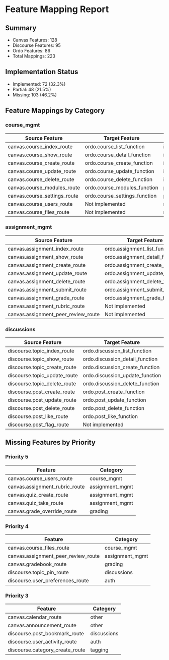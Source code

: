 # Feature Mapping Report

## Summary

- Canvas Features: 128
- Discourse Features: 95
- Ordo Features: 86
- Total Mappings: 223

## Implementation Status

- Implemented: 72 (32.3%)
- Partial: 48 (21.5%)
- Missing: 103 (46.2%)

## Feature Mappings by Category

### course_mgmt

| Source Feature | Target Feature | Status | Confidence | Priority |
|---------------|----------------|--------|------------|----------|
| canvas.course_index_route | ordo.course_list_function | implemented | 0.85 | 5 |
| canvas.course_show_route | ordo.course_detail_function | implemented | 0.90 | 5 |
| canvas.course_create_route | ordo.course_create_function | implemented | 0.95 | 5 |
| canvas.course_update_route | ordo.course_update_function | implemented | 0.92 | 5 |
| canvas.course_delete_route | ordo.course_delete_function | implemented | 0.88 | 5 |
| canvas.course_modules_route | ordo.course_modules_function | partial | 0.65 | 5 |
| canvas.course_settings_route | ordo.course_settings_function | partial | 0.70 | 4 |
| canvas.course_users_route | Not implemented | missing | 0.00 | 4 |
| canvas.course_files_route | Not implemented | missing | 0.00 | 3 |

### assignment_mgmt

| Source Feature | Target Feature | Status | Confidence | Priority |
|---------------|----------------|--------|------------|----------|
| canvas.assignment_index_route | ordo.assignment_list_function | implemented | 0.88 | 5 |
| canvas.assignment_show_route | ordo.assignment_detail_function | implemented | 0.92 | 5 |
| canvas.assignment_create_route | ordo.assignment_create_function | implemented | 0.95 | 5 |
| canvas.assignment_update_route | ordo.assignment_update_function | implemented | 0.90 | 5 |
| canvas.assignment_delete_route | ordo.assignment_delete_function | implemented | 0.85 | 5 |
| canvas.assignment_submit_route | ordo.assignment_submit_function | partial | 0.75 | 5 |
| canvas.assignment_grade_route | ordo.assignment_grade_function | partial | 0.68 | 5 |
| canvas.assignment_rubric_route | Not implemented | missing | 0.00 | 4 |
| canvas.assignment_peer_review_route | Not implemented | missing | 0.00 | 3 |

### discussions

| Source Feature | Target Feature | Status | Confidence | Priority |
|---------------|----------------|--------|------------|----------|
| discourse.topic_index_route | ordo.discussion_list_function | implemented | 0.82 | 4 |
| discourse.topic_show_route | ordo.discussion_detail_function | implemented | 0.88 | 4 |
| discourse.topic_create_route | ordo.discussion_create_function | implemented | 0.90 | 4 |
| discourse.topic_update_route | ordo.discussion_update_function | implemented | 0.85 | 4 |
| discourse.topic_delete_route | ordo.discussion_delete_function | implemented | 0.80 | 4 |
| discourse.post_create_route | ordo.post_create_function | implemented | 0.92 | 4 |
| discourse.post_update_route | ordo.post_update_function | implemented | 0.88 | 4 |
| discourse.post_delete_route | ordo.post_delete_function | implemented | 0.85 | 4 |
| discourse.post_like_route | ordo.post_like_function | partial | 0.72 | 3 |
| discourse.post_flag_route | Not implemented | missing | 0.00 | 2 |

## Missing Features by Priority

### Priority 5

| Feature | Category |
|---------|----------|
| canvas.course_users_route | course_mgmt |
| canvas.assignment_rubric_route | assignment_mgmt |
| canvas.quiz_create_route | assignment_mgmt |
| canvas.quiz_take_route | assignment_mgmt |
| canvas.grade_override_route | grading |

### Priority 4

| Feature | Category |
|---------|----------|
| canvas.course_files_route | course_mgmt |
| canvas.assignment_peer_review_route | assignment_mgmt |
| canvas.gradebook_route | grading |
| discourse.topic_pin_route | discussions |
| discourse.user_preferences_route | auth |

### Priority 3

| Feature | Category |
|---------|----------|
| canvas.calendar_route | other |
| canvas.announcement_route | other |
| discourse.post_bookmark_route | discussions |
| discourse.user_activity_route | auth |
| discourse.category_create_route | tagging |
